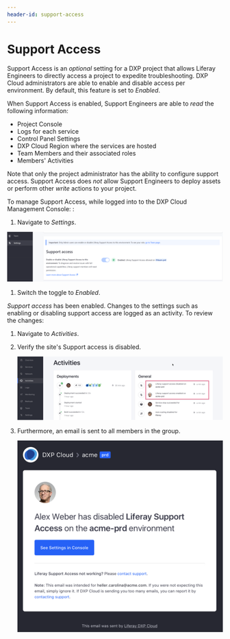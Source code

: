 ```yaml
---
header-id: support-access
---
```


# Support Access

Support Access is an _optional_ setting for a DXP project that allows Liferay Engineers to directly access a project to expedite troubleshooting. DXP Cloud administrators are able to enable and disable access per environment. By default, this feature is set to _Enabled_.

When Support Access is enabled, Support Engineers are able to _read_ the following information:

* Project Console
* Logs for each service
* Control Panel Settings
* DXP Cloud Region where the services are hosted
* Team Members and their associated roles
* Members' Activities

Note that only the project administrator has the ability to configure support access. Support Access does _not_ allow Support Engineers to deploy assets or perform other _write_ actions to your project.

To manage Support Access, while logged into to the DXP Cloud Management Console:
:

1. Navigate to _Settings_.

![Contributor Access](./support-access/images/01.png)

1. Switch the toggle to _Enabled_.

_Support access_ has been enabled. Changes to the settings such as enabling or disabling support access are logged as an activity. To review the changes:

1. Navigate to _Activities_.
1. Verify the site's Support access is disabled.

    ![Disabled Support Access](./support-access/images/02.png)

1. Furthermore, an email is sent to all members in the group.

    ![Email verification](./support-access/images/03.png)
